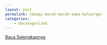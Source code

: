 ```yaml
---
layout: post
permalink: /mimpi-marah-marah-sama-keluarga/
categories:
    - Uncategorized
---
```


[Baca Selengkapnya](/08)